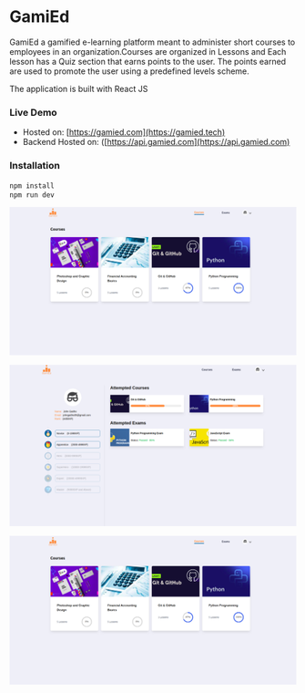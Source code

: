 # GamiEd
GamiEd a gamified e-learning platform meant to administer short courses to employees in an organization.Courses are organized in Lessons and Each lesson has a Quiz section that earns points to the user. The points earned are used to promote the user using a predefined levels scheme.

The application is built with React JS

### Live Demo
- Hosted on: [https://gamied.com](https://gamied.tech)
- Backend Hosted on: ([https://api.gamied.com](https://api.gamied.com)

### Installation
```
npm install
npm run dev
```

![Homepage](src/assets/homepage.png)

![Profile](src/assets/profile.png)

![Exam](src/assets/homepage.png)

